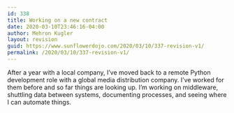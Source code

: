 ```yaml
---
id: 338
title: Working on a new contract
date: 2020-03-10T23:46:16-04:00
author: Mehron Kugler
layout: revision
guid: https://www.sunflowerdojo.com/2020/03/10/337-revision-v1/
permalink: /2020/03/10/337-revision-v1/
---
```

After a year with a local company, I&#8217;ve moved back to a remote Python development role with a global media distribution company. I&#8217;ve worked for them before and so far things are looking up. I&#8217;m working on middleware, shuttling data between systems, documenting processes, and seeing where I can automate things.